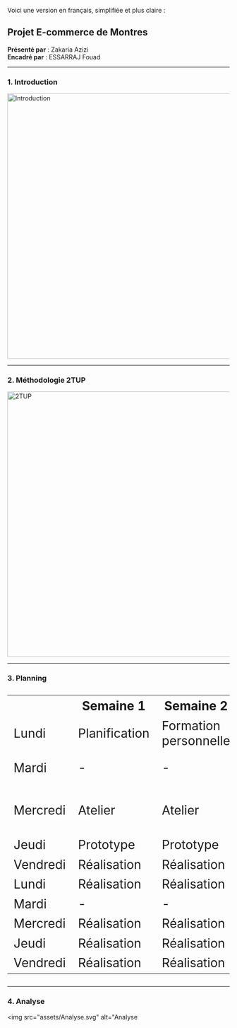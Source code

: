 Voici une version en français, simplifiée et plus claire :  

## Projet E-commerce de Montres  

**Présenté par** : Zakaria Azizi  
**Encadré par** : ESSARRAJ Fouad  

---  
### 1. Introduction  

<img src="assets/Introduction.avif" alt="Introduction" style="width: 600px; height: auto;" />  

---  
### 2. Méthodologie 2TUP  

<img src="assets/2_TUP.png" alt="2TUP" style="width: 600px; height: auto;" />  

---  
### 3. Planning  

<table style="font-size: 28px" >
  <tr>
    <th></th>
    <th>Semaine 1</th>
    <th>Semaine 2</th>
    <th>Semaine 3</th>
  </tr>
  <tr>
    <td>Lundi</td>
    <td>Planification</td>
    <td>Formation personnelle</td>
    <td>Formation personnelle</td>
  </tr>
  <tr>
    <td>Mardi</td>
    <td>-</td>
    <td>-</td>
    <td>Préparation des slides</td>
  </tr>
  <tr>
    <td>Mercredi</td>
    <td>Atelier</td>
    <td>Atelier</td>
    <td>Branches techniques et fonctionnelles</td>
  </tr>
  <tr>
    <td>Jeudi</td>
    <td>Prototype</td>
    <td>Prototype</td>
    <td>Prototype</td>
  </tr>
  <tr>
    <td>Vendredi</td>
    <td>Réalisation</td>
    <td>Réalisation</td>
    <td>-</td>
  </tr>
  <tr>
    <td>Lundi</td>
    <td>Réalisation</td>
    <td>Réalisation</td>
    <td>Réalisation</td>
  </tr>
  <tr>
    <td>Mardi</td>
    <td>-</td>
    <td>-</td>
    <td>Réalisation</td>
  </tr>
  <tr>
    <td>Mercredi</td>
    <td>Réalisation</td>
    <td>Réalisation</td>
    <td>Réalisation</td>
  </tr>
  <tr>
    <td>Jeudi</td>
    <td>Réalisation</td>
    <td>Réalisation</td>
    <td>Réalisation</td>
  </tr>
  <tr>
    <td>Vendredi</td>
    <td>Réalisation</td>
    <td>Réalisation</td>
    <td>-</td>
  </tr>
</table>  

---  
### 4. Analyse  

<img src="assets/Analyse.svg" alt="Analyse